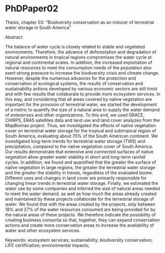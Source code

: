 # PhDPaper02
Thesis, chapter 03: "Biodiversity conservation as an inducer of terrestrial water storage in South America"

Abstract

The balance of water cycle is closely related to stable and vegetated environments. Therefore, the advance of deforestation and degradation of natural environments in tropical regions compromises the water cycle at regional and continental scales. In addition, the increased exploitation of natural resources to meet the consumption needs of the population also exert strong pressure to increase the biodiversity crisis and climate change. However, despite the numerous advances for the protection and conservation of ecological systems, the results of conservation and sustainability actions developed by various economic sectors are still timid and with few results that collaborate to provide more ecosystem services. In this way, and considering that all areas covered by native vegetation are important for the provision of terrestrial water, we started the development of a metric to quantify the size of a natural area to supply the water demand of enterprises and other organizations. To this end, we used GRACE, CHIRPS, ERA5 satellites data and land use and land cover analyzes from the MapBiomas project. Thus, we investigated the effects of native vegetation cover on terrestrial water storage for the tropical and subtropical region of South America, evaluating about 75% of the South American continent. We investigated long-term trends for terrestrial water storage (TWS) and precipitation, compared to the native vegetation cover of South America. Our results demonstrate that extensive and connected surfaces of native vegetation allow greater water stability in short and long-term rainfall cycles. In addition, we found and quantified that the greater the surface of native vegetation in large regions, the greater the terrestrial water storage and the greater the stability in trends, regardless of the evaluated biome. Different uses and changes in land cover are primarily responsible for changing linear trends in terrestrial water storage. Finally, we estimated the water use by some companies and inferred the size of natural areas needed to meet the water demand, as well as how much the areas already created and maintained by these projects collaborate for the terrestrial storage of water. We found that with the areas created by the projects, only between 18% and 27% of the water resources consumed are being provided for by the natural areas of these projects. We therefore indicate the possibility of creating business consortia so that, together, they can expand conservation actions and create more conservation areas to increase the availability of water and other ecosystem services.

Keywords: ecosystem services; sustainability; biodiversity conservation; LIFE certification; environmental impacts;



